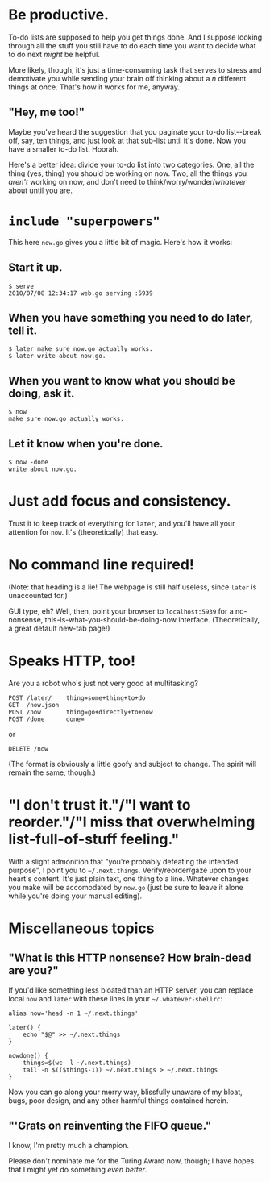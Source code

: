 # Be productive.

To-do lists are supposed to help you get things done.  And I suppose
looking through all the stuff you still have to do each time you want to
decide what to do next *might* be helpful.

More likely, though, it's just a time-consuming task that serves to
stress and demotivate you while sending your brain off thinking about a
*n* different things at once.  That's how it works for me, anyway.

## "Hey, me too!"

Maybe you've heard the suggestion that you paginate your to-do
list--break off, say, ten things, and just look at that sub-list until
it's done.  Now you have a smaller to-do list.  Hoorah.

Here's a better idea: divide your to-do list into two categories.  One,
all the thing (yes, thing) you should be working on now.  Two, all the
things you *aren't* working on now, and don't need to
think/worry/wonder/*whatever* about until you are.

# `include "superpowers"`

This here `now.go` gives you a little bit of magic.  Here's how it
works:

## Start it up.

    $ serve
    2010/07/08 12:34:17 web.go serving :5939

## When you have something you need to do later, tell it.

    $ later make sure now.go actually works.
    $ later write about now.go.

## When you want to know what you should be doing, ask it.

    $ now
    make sure now.go actually works.

## Let it know when you're done.

    $ now -done
    write about now.go.

# Just add focus and consistency.

Trust it to keep track of everything for `later`, and you'll have all
your attention for `now`.  It's (theoretically) that easy.

# No command line required!

(Note: that heading is a lie!  The webpage is still half
useless, since `later` is unaccounted for.)

GUI type, eh?  Well, then, point your browser to `localhost:5939` for a
no-nonsense, this-is-what-you-should-be-doing-now interface.
(Theoretically, a great default new-tab page!)

# Speaks HTTP, too!

Are you a robot who's just not very good at multitasking?

    POST /later/    thing=some+thing+to+do
    GET  /now.json
    POST /now       thing=go+directly+to+now
    POST /done      done=

or

    DELETE /now

(The format is obviously a little goofy and subject to change.  The
spirit will remain the same, though.)

# "I don't trust it."/"I want to reorder."/"I miss that overwhelming list-full-of-stuff feeling."

With a slight admonition that "you're probably defeating the intended
purpose", I point you to `~/.next.things`.  Verify/reorder/gaze upon to
your heart's content.  It's just plain text, one thing to a line.
Whatever changes you make will be accomodated by `now.go` (just be sure
to leave it alone while you're doing your manual editing).

# Miscellaneous topics

## "What is this HTTP nonsense?  How brain-dead are you?"

If you'd like something less bloated than an HTTP server, you can
replace local `now` and `later` with these lines in your
`~/.whatever-shellrc`:

    alias now='head -n 1 ~/.next.things'

    later() {
        echo "$@" >> ~/.next.things
    }

    nowdone() {
        things=$(wc -l ~/.next.things)
        tail -n $(($things-1)) ~/.next.things > ~/.next.things
    }

Now you can go along your merry way, blissfully unaware of my bloat,
bugs, poor design, and any other harmful things contained herein.

## "'Grats on reinventing the FIFO queue."

I know, I'm pretty much a champion.

Please don't nominate me for the Turing Award now, though; I have hopes
that I might yet do something *even better*.
